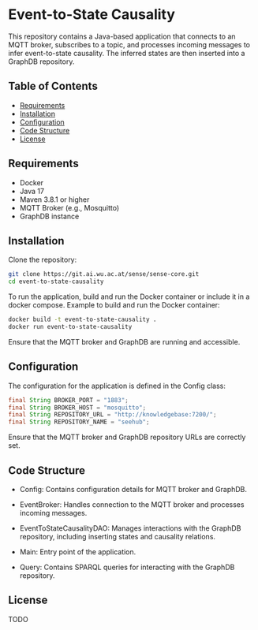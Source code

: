 # Event-to-State Causality

This repository contains a Java-based application that connects to an MQTT broker, subscribes to a topic, and processes incoming messages to infer event-to-state causality. The inferred states are then inserted into a GraphDB repository.

## Table of Contents

- [Requirements](#requirements)
- [Installation](#installation)
- [Configuration](#configuration)
- [Code Structure](#code-structure)
- [License](#license)

## Requirements

- Docker
- Java 17
- Maven 3.8.1 or higher
- MQTT Broker (e.g., Mosquitto)
- GraphDB instance

## Installation

Clone the repository:

```sh
git clone https://git.ai.wu.ac.at/sense/sense-core.git
cd event-to-state-causality
```
To run the application, build and run the Docker container or include it in a docker compose. Example to build and run the Docker container:

```sh
docker build -t event-to-state-causality .
docker run event-to-state-causality
```

Ensure that the MQTT broker and GraphDB are running and accessible.


## Configuration

The configuration for the application is defined in the Config class:

```java
final String BROKER_PORT = "1883";
final String BROKER_HOST = "mosquitto";
final String REPOSITORY_URL = "http://knowledgebase:7200/";
final String REPOSITORY_NAME = "seehub";
```

Ensure that the MQTT broker and GraphDB repository URLs are correctly set.

## Code Structure

- Config: Contains configuration details for MQTT broker and GraphDB.

- EventBroker: Handles connection to the MQTT broker and processes incoming messages.

- EventToStateCausalityDAO: Manages interactions with the GraphDB repository, including inserting states and causality relations.

- Main: Entry point of the application.

- Query: Contains SPARQL queries for interacting with the GraphDB repository.

## License
TODO